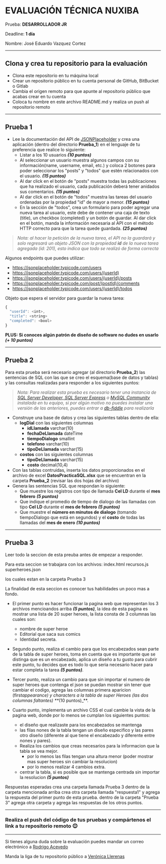 <!-- @format -->

# EVALUACIÓN TÉCNICA NUXIBA

Prueba: **DESARROLLADOR JR**

Deadline: **1 día**

Nombre: José Eduardo Vazquez Cortez

---

## Clona y crea tu repositorio para la evaluación

- Clona este repositorio en tu máquina local
- Crear un repositorio público en tu cuenta personal de GitHub, BitBucket o Gitlab
- Cambia el origen remoto para que apunte al repositorio público que acabas crear en tu cuenta
- Coloca tu nombre en este archivo README.md y realiza un push al repositorio remoto

---

## Prueba 1

- Lee la documentación del API de [JSONPlaceholder](http://jsonplaceholder.typicode.com/guide/) y crea una aplicación (dentro del directorio **Prueba_1**) en el lenguaje de tu preferencia que realice lo siguiente:
  - Listar a los 10 usuarios **_(10 puntos)_**
  - Al seleccionar un usuario muestra algunos campos con su información(name, username, email, etc.) y coloca 2 botones para poder seleccionar los "posts" y "todos" que estén relacionados con el usuario. **_(15 puntos)_**
  - Al dar click en el botón de "posts" muestra todas las publicaciones que ha realizado el usuario, cada publicación deberá tener anidados sus comentarios. **_(15 puntos)_**
  - Al dar click en el botón de "todos" muestra las tareas del usuario ordenadas por la propiedad "id" de mayor a menor. **_(15 puntos)_**
  - En la sección de "todos", crea un formulario para poder agregar una nueva tarea al usuario, este debe de contener una caja de texto (title), un checkbox (completed) y un botón de guardar. Al dar click en el botón, manda la información necesaria al API con el método HTTP correcto para que la tarea quede guardada. **_(25 puntos)_**

> _Nota: al hacer la petición de la nueva tarea, el API no la guardará y solo regresará un objeto JSON con la propiedad **id** de la nueva tarea agregada (id: 201), esto indica que todo se realizó de forma correcta_

Algunos endpoints que puedes utilizar:

- https://jsonplaceholder.typicode.com/users
- https://jsonplaceholder.typicode.com/users/(userId)
- https://jsonplaceholder.typicode.com/users/(userId)/posts
- https://jsonplaceholder.typicode.com/post/(postId)/comments
- https://jsonplaceholder.typicode.com/users/(userId)/todos

Objeto que espera el servidor para guardar la nueva tarea:

```javascript
{
  "userId": <int>,
  "title": <string>
  "completed": <bool>
}
```

**PLUS: Si conoces algún patrón de diseño de software no dudes en usarlo** **_(+ 10 puntos)_**

---

## Prueba 2

Para esta prueba será necesario agregar (al directorio **Prueba_2**) las sentencias de SQL con las que se creo el esquema(base de datos y tablas) y las consultas realizadas para responder a los siguientes puntos:

> _Nota: Para realizar esta prueba es necesario tener una instancia de [SQL Server Developer, SQL Server Express](https://www.microsoft.com/es-mx/sql-server/sql-server-downloads) o [MySQL Community](https://dev.mysql.com/downloads/mysql/) instalada en tu equipo, si por algún motivo no puedes instalar una versión de las anteriores, puedes entrar a [db-fiddle](https://www.db-fiddle.com/) para realizarla_

- Construye una base de datos y crea las siguientes tablas dentro de ella:
  - **logDial** con las siguientes columnas
    - **idLlamada** varchar(10)
    - **fechaDeLlamada** dateTime
    - **tiempoDialogo** smallint
    - **telefono** varchar(10)
    - **tipoDeLlamada** varchar(15)
  - **costos** con las siguientes columnas
    - **tipoDeLlamada** varchar(15)
    - **costo** decimal(10,4)
- Con las tablas contruidas, inserta los datos proporcionados en el archivo de excel **DatosPracticaSQL.xlsx** que se encuentran en la carpeta **Prueba_2** (revisar las dos hojas del archivo)
- Genera las sentencias SQL que respondan lo siguiente:
  - Que muestre los registros con tipo de llamada **Cel LD** durante el **mes febrero** **_(5 puntos)_**
  - Que indique el promedio de tiempo de dialogo de las llamadas con tipo **Cel LD** durante el **mes de febrero** **_(5 puntos)_**
  - Que muestre el **número en minutos de dialogo** (tomando tiempoDialogo que está en segundos) y el **costo** de todas las llamadas del **mes de enero** **_(10 puntos)_**

---

## Prueba 3

Leer todo la seccion de esta preuba antes de empezar a responder.

Para esta seccion se trabajara con los archivos:
index.html
recursos.js
superheroes.json

los cuales estan en la carpeta Prueba 3

La finalidad de esta seccion es conocer tus habilidades un poco mas a fondo.

- El primer punto es hacer funcionar la pagina web que representan los 3 archivos mencioandos arriba **_(5 puntos)_**, la idea de esta pagina es mostrar una lista de 20 super heroes, la lista consta de 3 columnas las cuales son:

  - nombre de super heroe
  - Editorial que saca sus comics
  - Identidad secreta.

- Segundo punto, realiza el cambio para que los encabezados sean parte de la tabla de super heroes, toma en cuenta que es importante que se distinga que es un encabezado, aplica un diseño a tu gusto para cubrir este punto, tu decides que es todo lo que seria necesario hacer para estar completa la tarea **_(5 puntos)_**.

- Tercer punto, realiza un cambio para que sin importar el numero de super heroes que contenga el json se puedan mostrar sin tener que cambiar el codigo, agrega las columnas primera aparicion (first*appearance) y characters a la tabla de super Heroes (las dos columnas faltantes) \*\**(10 puntos)\_\*\*.

- Cuarto punto, implementa un archivo CSS el cual cambie la vista de la pagina web, donde por lo menos se cumplan los siguientes puntos:
  - el diseño que realizaste para los encabezados se mantenga
  - las filas nones de la tabla tengan un diseño especifico y las pares otro diseño (diferente al que tiene el encabezado y diferente entre nones y pares).
  - Realiza los cambios que creas necesarios para la informacion que la tabla se vea mejor.
    - por lo menos las filas tengan una altura menor (poder mostrar mas super heroes sin cambiar la resolucion)
    - por lo menos realizar 4 cambios extra.
  - centrar la tabla, si es posible que se mantenga centrada sin importar la resolucion **_(5 puntos)_**

Respuestas esperadas
crea una carpeta llamada Prueba 3
dentro de la carpeta mencionada arriba crea otra carpeta llamada "respuesta1" y agrega la respuesta del primer punto de esta prueba.
dentro de la carpeta "Prueba 3" agrega otra carpeta y agrega las respuestas de los otros puntos.

---

### Realiza el push del código de tus pruebas y compártenos el link a tu repositorio remoto 😊

---

Si tienes alguna duda sobre la evaluación puedes mandar un correo electrónico a [Rodrigo Acevedo](mailto:racevedo@nuxiba.com?subject=Dudas%20sobre%20evaluación%20técnica)

Manda la liga de tu repositorio público a [Verónica Llerenas](mailto:vllerenas@nuxiba.com?subject=[EvaluaciónDesarrollo]%20Este%20es%20mi%20repositorio)
